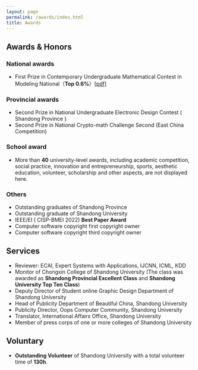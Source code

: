 ```yaml
---
layout: page
permalink: /awards/index.html
title: Awards
---
```


## Awards & Honors

### National awards

- First Prize in Contemporary Undergraduate Mathematical Contest in Modeling National（**Top 0.6%**）[[pdf]](https://github.com/yliang725/Anomaly-Detection-IoT23/blob/main/Research%20Paper/Research%20Paper.pdf)
  

### Provincial awards

- Second Prize in National Undergraduate Electronic Design Contest ( Shandong Province )
- Second Prize in National Crypto-math Challenge Second (East China Competition)


### School award

- More than **40** university-level awards, including academic competition, social practice, innovation and entrepreneurship, sports, aesthetic education, volunteer, scholarship and other aspects, are not displayed here.

### Others 

- Outstanding graduates of Shandong Province
- Outstanding graduate of Shandong University
- IEEE/EI ( CISP-BMEI 2022) **Best Paper Award**
- Computer software copyright first copyright owner
- Computer software copyright third copyright owner

## Services

- Reviewer:  ECAI, Expert Systems with Applications, IJCNN, ICML, KDD
- Monitor of Chongxin College of Shandong University (The class was awarded as **Shandong Provincial Excellent Class** and **Shandong University Top Ten Class**)
- Deputy Director of Student online Graphic Design Department of Shandong University
- Head of Publicity Department of Beautiful China, Shandong University
- Publicity Director, Oops Computer Community, Shandong University
- Translator, International Affairs Office, Shandong University
- Member of press corps of one or more colleges of Shandong University

## Voluntary

- **Outstanding Volunteer** of Shandong University with a total volunteer time of **130h**.


